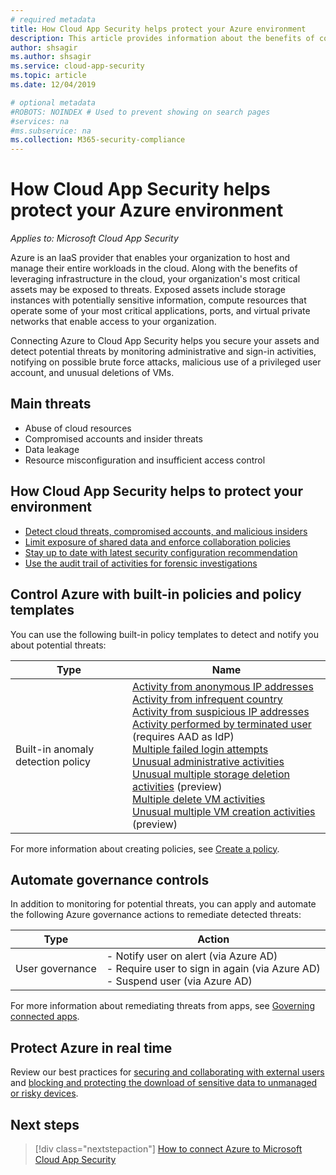 ```yaml
---
# required metadata
title: How Cloud App Security helps protect your Azure environment
description: This article provides information about the benefits of connecting your Azure app to Cloud App Security using the API connector for visibility and control over use.
author: shsagir
ms.author: shsagir
ms.service: cloud-app-security
ms.topic: article
ms.date: 12/04/2019

# optional metadata
#ROBOTS: NOINDEX # Used to prevent showing on search pages
#services: na
#ms.subservice: na
ms.collection: M365-security-compliance
---
```


# How Cloud App Security helps protect your Azure environment

*Applies to: Microsoft Cloud App Security*

Azure is an IaaS provider that enables your organization to host and manage their entire workloads in the cloud. Along with the benefits of leveraging infrastructure in the cloud, your organization's most critical assets may be exposed to threats. Exposed assets include storage instances with potentially sensitive information, compute resources that operate some of your most critical applications, ports, and virtual private networks that enable access to your organization.

Connecting Azure to Cloud App Security helps you secure your assets and detect potential threats by monitoring administrative and sign-in activities, notifying on possible brute force attacks, malicious use of a privileged user account, and unusual deletions of VMs.

## Main threats

- Abuse of cloud resources
- Compromised accounts and insider threats
- Data leakage
- Resource misconfiguration and insufficient access control

## How Cloud App Security helps to protect your environment

- [Detect cloud threats, compromised accounts, and malicious insiders](best-practices.md#detect-cloud-threats-compromised-accounts-malicious-insiders-and-ransomware)
- [Limit exposure of shared data and enforce collaboration policies](best-practices.md#limit-exposure-of-shared-data-and-enforce-collaboration-policies)
- [Stay up to date with latest security configuration recommendation](security-config-Azure.md)
- [Use the audit trail of activities for forensic investigations](best-practices.md#use-the-audit-trail-of-activities-for-forensic-investigations)

## Control Azure with built-in policies and policy templates

You can use the following built-in policy templates to detect and notify you about potential threats:

| Type | Name |
| ---- | ---- |
| Built-in anomaly detection policy | [Activity from anonymous IP addresses](anomaly-detection-policy.md#activity-from-anonymous-ip-addresses)<br />[Activity from infrequent country](anomaly-detection-policy.md#activity-from-infrequent-country)<br />[Activity from suspicious IP addresses](anomaly-detection-policy.md#activity-from-suspicious-ip-addresses)<br />[Activity performed by terminated user](anomaly-detection-policy.md#activity-performed-by-terminated-user) (requires AAD as IdP)<br />[Multiple failed login attempts](anomaly-detection-policy.md#multiple-failed-login-attempts)<br />[Unusual administrative activities](anomaly-detection-policy.md#unusual-activities-by-user)<br />[Unusual multiple storage deletion activities](anomaly-detection-policy.md#unusual-activities-by-user) (preview)<br />[Multiple delete VM activities](anomaly-detection-policy.md#multiple-delete-vm-activities)<br />[Unusual multiple VM creation activities](anomaly-detection-policy.md#unusual-activities-by-user) (preview) |

For more information about creating policies, see [Create a policy](control-cloud-apps-with-policies.md#create-a-policy).

## Automate governance controls

In addition to monitoring for potential threats, you can apply and automate the following Azure governance actions to remediate detected threats:

| Type | Action |
| ---- | ---- |
| User governance | - Notify user on alert (via Azure AD)<br />- Require user to sign in again (via Azure AD)<br />- Suspend user (via Azure AD) |

For more information about remediating threats from apps, see [Governing connected apps](governance-actions.md).

## Protect Azure in real time

Review our best practices for [securing and collaborating with external users](best-practices.md#secure-collaboration-with-external-users-by-enforcing-real-time-session-controls) and [blocking and protecting the download of sensitive data to unmanaged or risky devices](best-practices.md#block-and-protect-download-of-sensitive-data-to-unmanaged-or-risky-devices).

## Next steps

> [!div class="nextstepaction"]
> [How to connect Azure to Microsoft Cloud App Security](connect-azure-to-microsoft-cloud-app-security.md)
